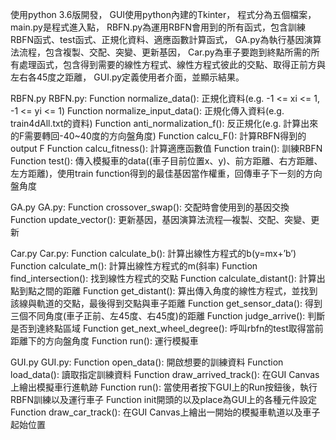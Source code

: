 使用python 3.6版開發，
GUI使用python內建的Tkinter，
程式分為五個檔案，
main.py是程式進入點，
RBFN.py為運用RBFN會用到的所有函式，包含訓練RBFN函式、test函式、正規化資料、適應函數計算函式，
GA.py為執行基因演算法流程，包含複製、交配、突變、更新基因，
Car.py為車子要跑到終點所需的所有處理函式，包含得到需要的線性方程式、線性方程式彼此的交點、取得正前方與左右各45度之距離，
GUI.py定義使用者介面，並顯示結果。
 
RBFN.py
RBFN.py:
Function normalize_data(): 正規化資料(e.g. -1 <= xi <= 1, -1 <= yi <= 1)
Function normalize_input_data(): 正規化傳入資料(e.g. train4dAll.txt的資料)
Function anti_normalization_f(): 反正規化(e.g. 計算出來的F需要轉回-40~40度的方向盤角度)
Function calcu_F(): 計算RBFN得到的output F
Function calcu_fitness(): 計算適應函數值
Function train(): 訓練RBFN
Function test():
傳入模擬車的data((車子目前位置x、y)、前方距離、右方距離、左方距離)，使用train function得到的最佳基因當作權重，回傳車子下一刻的方向盤角度
 
GA.py
GA.py:
Function crossover_swap(): 交配時會使用到的基因交換
Function update_vector(): 更新基因，基因演算法流程—複製、交配、突變、更新

 
Car.py
Car.py:
Function calculate_b(): 計算出線性方程式的b(y=mx+’b’)
Function calculate_m(): 計算出線性方程式的m(斜率)
Function find_intersection(): 找到線性方程式的交點
Function calculate_distant(): 計算出點到點之間的距離
Function get_distant(): 算出傳入角度的線性方程式，並找到該線與軌道的交點，最後得到交點與車子距離
Function get_sensor_data(): 得到三個不同角度(車子正前、左45度、右45度)的距離
Function judge_arrive(): 判斷是否到達終點區域
Function get_next_wheel_degree(): 呼叫rbfn的test取得當前距離下的方向盤角度
Function run(): 運行模擬車

 
GUI.py
GUI.py:
Function open_data(): 開啟想要的訓練資料
Function load_data(): 讀取指定訓練資料
Function draw_arrived_track(): 在GUI Canvas上繪出模擬車行進軌跡
Function run(): 當使用者按下GUI上的Run按鈕後，執行RBFN訓練以及運行車子
Function init開頭的以及place為GUI上的各種元件設定
Function draw_car_track(): 在GUI Canvas上繪出一開始的模擬車軌道以及車子起始位置
